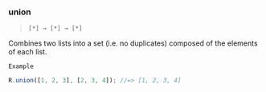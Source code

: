 ### union

> `[*] → [*] → [*]`

Combines two lists into a set (i.e. no duplicates) composed of the elements of each list.

`Example`

```js
R.union([1, 2, 3], [2, 3, 4]); //=> [1, 2, 3, 4]
```
